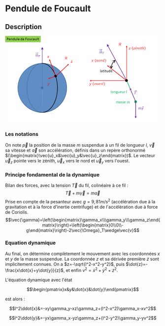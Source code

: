 # Pendule de Foucault

## Description

![](Data/penduledefoucault.png)


### Les notations
On note $\vec{p}$ la position de la masse $m$ suspendue à un fil de longueur $l$, $\vec{v}$ sa vitesse et $\vec{a}$ son accélération, définis dans un repère orthonormé $(\begin{matrix}\vec{u}_x&\vec{u}_y&\vec{u}_z\end{matrix})$. Le vecteur $\vec{u}_z$ pointe vers le zénith, $\vec{u}_x$ vers le nord et $\vec{u}_y$ vers l'ouest.
### Principe fondamental de la dynamique
Bilan des forces, avec la tension $\vec{T}$ du fil, colinéaire à ce fil :
$$\vec{T}+m\vec{\gamma}=m\vec{a}$$
Prise en compte de la pesanteur avec $g=9,81 m/s^2$ (accélération due à la gravitation et à la force d’inertie centrifuge) et de l'accélération due à force de Coriolis.
$$\vec{\gamma}=\left(\begin{matrix}\gamma_x\\\gamma_y\\\gamma_z\end{matrix}\right)=\left(\begin{matrix}0\\0\\-g\end{matrix}\right)-2\vec{\Omega}_T\wedge\vec{v}$$
### Equation dynamique
Au final, on détermine complètement le mouvement avec les coordonnées $x$ et $y$ de la masse suspendue. La coordonnée $z$ et sa dérivée première $\dot{z}$ sont implicitement connues. On a $z=-\sqrt{l^2-x^2-y^2}$, puis $\dot{z}=-\frac{x\dot{x}+y\dot{y}}{z}$, et enfin $v^2=\dot{x}^2+\dot{y}^2+\dot{z}^2$.

L'équation dynamique avec l'état
```math
\begin{pmatrix}x&y&\dot{x}&\dot{y}\end{pmatrix}
```
est alors :

$$l^2\ddot{x}&=-xy\gamma_y-xz\gamma_z+(l^2-x^2)\gamma_x-xv^2$$

$$l^2\ddot{y}&=-yx\gamma_x-yz\gamma_z+(l^2-y^2)\gamma_y-yv^2$$
